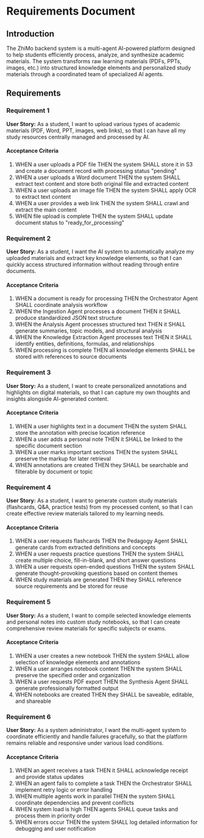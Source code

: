 # Requirements Document

## Introduction

The ZhiMo backend system is a multi-agent AI-powered platform designed to help students efficiently process, analyze, and synthesize academic materials. The system transforms raw learning materials (PDFs, PPTs, images, etc.) into structured knowledge elements and personalized study materials through a coordinated team of specialized AI agents.

## Requirements

### Requirement 1

**User Story:** As a student, I want to upload various types of academic materials (PDF, Word, PPT, images, web links), so that I can have all my study resources centrally managed and processed by AI.

#### Acceptance Criteria

1. WHEN a user uploads a PDF file THEN the system SHALL store it in S3 and create a document record with processing status "pending"
2. WHEN a user uploads a Word document THEN the system SHALL extract text content and store both original file and extracted content
3. WHEN a user uploads an image file THEN the system SHALL apply OCR to extract text content
4. WHEN a user provides a web link THEN the system SHALL crawl and extract the main content
5. WHEN file upload is complete THEN the system SHALL update document status to "ready_for_processing"

### Requirement 2

**User Story:** As a student, I want the AI system to automatically analyze my uploaded materials and extract key knowledge elements, so that I can quickly access structured information without reading through entire documents.

#### Acceptance Criteria

1. WHEN a document is ready for processing THEN the Orchestrator Agent SHALL coordinate analysis workflow
2. WHEN the Ingestion Agent processes a document THEN it SHALL produce standardized JSON text structure
3. WHEN the Analysis Agent processes structured text THEN it SHALL generate summaries, topic models, and structural analysis
4. WHEN the Knowledge Extraction Agent processes text THEN it SHALL identify entities, definitions, formulas, and relationships
5. WHEN processing is complete THEN all knowledge elements SHALL be stored with references to source documents

### Requirement 3

**User Story:** As a student, I want to create personalized annotations and highlights on digital materials, so that I can capture my own thoughts and insights alongside AI-generated content.

#### Acceptance Criteria

1. WHEN a user highlights text in a document THEN the system SHALL store the annotation with precise location reference
2. WHEN a user adds a personal note THEN it SHALL be linked to the specific document section
3. WHEN a user marks important sections THEN the system SHALL preserve the markup for later retrieval
4. WHEN annotations are created THEN they SHALL be searchable and filterable by document or topic

### Requirement 4

**User Story:** As a student, I want to generate custom study materials (flashcards, Q&A, practice tests) from my processed content, so that I can create effective review materials tailored to my learning needs.

#### Acceptance Criteria

1. WHEN a user requests flashcards THEN the Pedagogy Agent SHALL generate cards from extracted definitions and concepts
2. WHEN a user requests practice questions THEN the system SHALL create multiple choice, fill-in-blank, and short answer questions
3. WHEN a user requests open-ended questions THEN the system SHALL generate thought-provoking questions based on content themes
4. WHEN study materials are generated THEN they SHALL reference source requirements and be stored for reuse

### Requirement 5

**User Story:** As a student, I want to compile selected knowledge elements and personal notes into custom study notebooks, so that I can create comprehensive review materials for specific subjects or exams.

#### Acceptance Criteria

1. WHEN a user creates a new notebook THEN the system SHALL allow selection of knowledge elements and annotations
2. WHEN a user arranges notebook content THEN the system SHALL preserve the specified order and organization
3. WHEN a user requests PDF export THEN the Synthesis Agent SHALL generate professionally formatted output
4. WHEN notebooks are created THEN they SHALL be saveable, editable, and shareable

### Requirement 6

**User Story:** As a system administrator, I want the multi-agent system to coordinate efficiently and handle failures gracefully, so that the platform remains reliable and responsive under various load conditions.

#### Acceptance Criteria

1. WHEN an agent receives a task THEN it SHALL acknowledge receipt and provide status updates
2. WHEN an agent fails to complete a task THEN the Orchestrator SHALL implement retry logic or error handling
3. WHEN multiple agents work in parallel THEN the system SHALL coordinate dependencies and prevent conflicts
4. WHEN system load is high THEN agents SHALL queue tasks and process them in priority order
5. WHEN errors occur THEN the system SHALL log detailed information for debugging and user notification